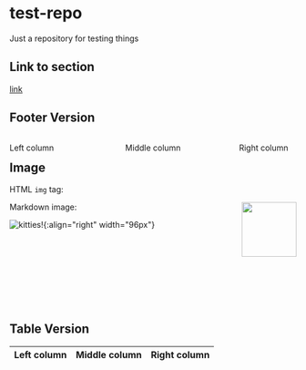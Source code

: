 # test-repo
Just a repository for testing things

## Link to section

[link](other-directory/README.md#section)

## Footer Version

<footer>
<p style="float:left; width: 20%;">
Left column
</p>
<p style="float:left; width: 60%; text-align:center;">
Middle column</p>
<p style="float:left; width: 20%;">
Right column
</p>
</footer>

## Image

HTML `img` tag:

<img align="right" src="http://placekitten.com/g/200/300" width=96>

Markdown image:

![kitties!](http://placekitten.com/g/200/300){:align="right" width="96px"}

<br/>
<br/>
<br/>
<br/>
<br/>
<br/>
<br/>

## Table Version

| Left column | Middle column | Right column |
|:-----------:|:-------------:|:------------:|
